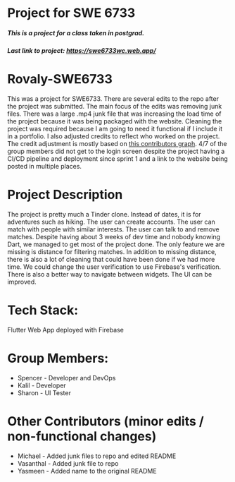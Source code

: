 # Project for SWE 6733
##### This is a project for a class taken in postgrad.
##### Last link to project: https://swe6733wc.web.app/

# Rovaly-SWE6733
This was a project for SWE6733. There are several edits to the repo after the project was submitted. The main focus of the edits was removing junk files. There was a large .mp4 junk file that was increasing the load time of the project because it was being packaged with the website. Cleaning the project was required because I am going to need it functional if I include it in a portfolio. I also adjusted credits to reflect who worked on the project. The credit adjustment is mostly based on [this contributors graph](https://github.com/swillims/rovalyswe6733/graphs/contributors). 4/7 of the group members did not get to the login screen despite the project having a CI/CD pipeline and deployment since sprint 1 and a link to the website being posted in multiple places.

# Project Description
The project is pretty much a Tinder clone. Instead of dates, it is for adventures such as hiking. The user can create accounts. The user can match with people with similar interests. The user can talk to and remove matches. Despite having about 3 weeks of dev time and nobody knowing Dart, we managed to get most of the project done. The only feature we are missing is distance for filtering matches. In addition to missing distance, there is also a lot of cleaning that could have been done if we had more time. We could change the user verification to use Firebase's verification. There is also a better way to navigate between widgets. The UI can be improved.

# Tech Stack:
Flutter Web App deployed with Firebase

# Group Members:
- Spencer - Developer and DevOps
- Kalil - Developer
- Sharon - UI Tester

# Other Contributors (minor edits / non-functional changes)
- Michael - Added junk files to repo and edited README
- Vasanthal - Added junk file to repo
- Yasmeen - Added name to the original README

